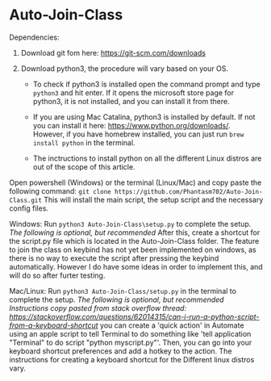 # Auto-Join-Class

Dependencies:
1) Download git fom here: https://git-scm.com/downloads
2) Download python3, the procedure will vary based on your OS.

    - To check if python3 is installed open the command prompt and type `python3` and hit enter. If it opens the microsoft store page for python3, it is not installed, and you can install it from there.
    
    - If you are using Mac Catalina, python3 is installed by default. If not you can install it here: https://www.python.org/downloads/.
      However, if you have homebrew installed, you can just run `brew install python` in the terminal.

    - The inctructions to install python on all the different Linux distros are out of the scope of this article.


Open powershell (Windows) or the terminal (Linux/Mac) and copy paste the following command:
```git clone https://github.com/Phantasm702/Auto-Join-Class.git```
This will install the main script, the setup script and the necessary config files.

Windows:
Run `python3 Auto-Join-Class\setup.py` to complete the setup.
*The following is optional, but recommended*
After this, create a shortcut for the script.py file which is located in the Auto-Join-Class folder.
The feature to join the class on keybind has not yet been implemented on windows, as there is no way to execute the script after pressing the keybind automatically.
However I do have some ideas in order to implement this, and will do so after furter testing.

Mac/Linux:
Run `python3 Auto-Join-Class/setup.py` in the terminal to complete the setup.
*The following is optional, but recommended*
*Instructions copy pasted from stack overflow thread: https://stackoverflow.com/questions/62014315/can-i-run-a-python-script-from-a-keyboard-shortcut*
    you can create a 'quick action' in Automate using an apple script to tell Terminal to do something like 'tell application "Terminal" to do script "python           myscript.py"'. Then, you can go into your keyboard shortcut preferences and add a hotkey to the action.
The instructions for creating a keyboard shortcut for the Different linux distros vary.

